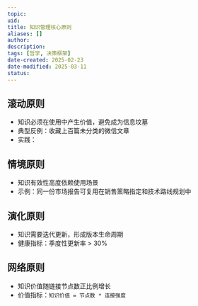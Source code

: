 ```yaml
---
topic: 
uid: 
title: 知识管理核心原则
aliases: []
author: 
description: 
tags: [哲学, 决策框架]
date-created: 2025-02-23
date-modified: 2025-03-11
status: 
---
```


## 滚动原则

- 知识必须在使用中产生价值，避免成为信息坟墓
- 典型反例：收藏上百篇未分类的微信文章
- 实践：

## 情境原则

- 知识有效性高度依赖使用场景
- 示例：同一份市场报告可复用在销售策略指定和技术路线规划中

## 演化原则

- 知识需要迭代更新，形成版本生命周期
- 健康指标：季度性更新率 > 30%

## 网络原则

- 知识价值随链接节点数正比例增长
- 价值指标：`知识价值 = 节点数 * 连接强度`
